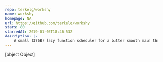 ```yaml
---
repo: terkelg/workshy
name: workshy
homepage: NA
url: https://github.com/terkelg/workshy
stars: 80
starredAt: 2019-01-06T18:46:53Z
description: |-
    A small (376B) lazy function scheduler for a butter smooth main thread.
---
```


[object Object]
